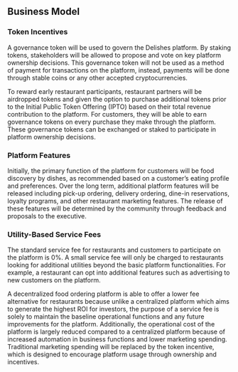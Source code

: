## Business Model

### Token Incentives

A governance token will be used to govern the Delishes platform. By staking tokens, stakeholders will be allowed to propose and vote on key platform ownership decisions. This governance token will not be used as a method of payment for transactions on the platform, instead, payments will be done through stable coins or any other accepted cryptocurrencies. 

To reward early restaurant participants, restaurant partners will be airdropped tokens and given the option to purchase additional tokens prior to the Initial Public Token Offering (IPTO) based on their total revenue contribution to the platform. For customers, they will be able to earn governance tokens on every purchase they make through the platform. These governance tokens can be exchanged or staked to participate in platform ownership decisions. 


### Platform Features

Initially, the primary function of the platform for customers will be food discovery by dishes, as recommended based on a customer’s eating profile and preferences. Over the long term, additional platform features will be released including pick-up ordering, delivery ordering, dine-in reservations, loyalty programs, and other restaurant marketing features. The release of these features will be determined by the community through feedback and proposals to the executive. 


### Utility-Based Service Fees

The standard service fee for restaurants and customers to participate on the platform is 0%. A small service fee will only be charged to restaurants looking for additional utilities beyond the basic platform functionalities. For example, a restaurant can opt into additional features such as advertising to new customers on the platform. 

A decentralized food ordering platform is able to offer a lower fee alternative for restaurants because unlike a centralized platform which aims to generate the highest ROI for investors, the purpose of a service fee is solely to maintain the baseline operational functions and any future improvements for the platform. Additionally, the operational cost of the platform is largely reduced compared to a centralized platform because of increased automation in business functions and lower marketing spending. Traditional marketing spending will be replaced by the token incentive, which is designed to encourage platform usage through ownership and incentives. 
